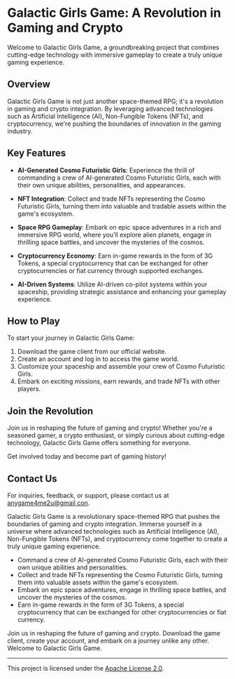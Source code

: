 # Galactic Girls Game: A Revolution in Gaming and Crypto

Welcome to Galactic Girls Game, a groundbreaking project that combines cutting-edge technology with immersive gameplay to create a truly unique gaming experience.

## Overview

Galactic Girls Game is not just another space-themed RPG; it's a revolution in gaming and crypto integration. By leveraging advanced technologies such as Artificial Intelligence (AI), Non-Fungible Tokens (NFTs), and cryptocurrency, we're pushing the boundaries of innovation in the gaming industry.

## Key Features

- **AI-Generated Cosmo Futuristic Girls**: Experience the thrill of commanding a crew of AI-generated Cosmo Futuristic Girls, each with their own unique abilities, personalities, and appearances.
  
- **NFT Integration**: Collect and trade NFTs representing the Cosmo Futuristic Girls, turning them into valuable and tradable assets within the game's ecosystem.

- **Space RPG Gameplay**: Embark on epic space adventures in a rich and immersive RPG world, where you'll explore alien planets, engage in thrilling space battles, and uncover the mysteries of the cosmos.

- **Cryptocurrency Economy**: Earn in-game rewards in the form of 3G Tokens, a special cryptocurrency that can be exchanged for other cryptocurrencies or fiat currency through supported exchanges.

- **AI-Driven Systems**: Utilize AI-driven co-pilot systems within your spaceship, providing strategic assistance and enhancing your gameplay experience.

## How to Play

To start your journey in Galactic Girls Game:
1. Download the game client from our official website.
2. Create an account and log in to access the game world.
3. Customize your spaceship and assemble your crew of Cosmo Futuristic Girls.
4. Embark on exciting missions, earn rewards, and trade NFTs with other players.

## Join the Revolution

Join us in reshaping the future of gaming and crypto! Whether you're a seasoned gamer, a crypto enthusiast, or simply curious about cutting-edge technology, Galactic Girls Game offers something for everyone.

Get involved today and become part of gaming history!

## Contact Us

For inquiries, feedback, or support, please contact us at [anygame4me2u@gmail,con](mailto:email@example.com).

Galactic Girls Game is a revolutionary space-themed RPG that pushes the boundaries of gaming and crypto integration. Immerse yourself in a universe where advanced technologies such as Artificial Intelligence (AI), Non-Fungible Tokens (NFTs), and cryptocurrency come together to create a truly unique gaming experience.

- Command a crew of AI-generated Cosmo Futuristic Girls, each with their own unique abilities and personalities.
- Collect and trade NFTs representing the Cosmo Futuristic Girls, turning them into valuable assets within the game's ecosystem.
- Embark on epic space adventures, engage in thrilling space battles, and uncover the mysteries of the cosmos.
- Earn in-game rewards in the form of 3G Tokens, a special cryptocurrency that can be exchanged for other cryptocurrencies or fiat currency.

Join us in reshaping the future of gaming and crypto. Download the game client, create your account, and embark on a journey unlike any other. Welcome to Galactic Girls Game.

---

This project is licensed under the [Apache License 2.0](LICENSE).



